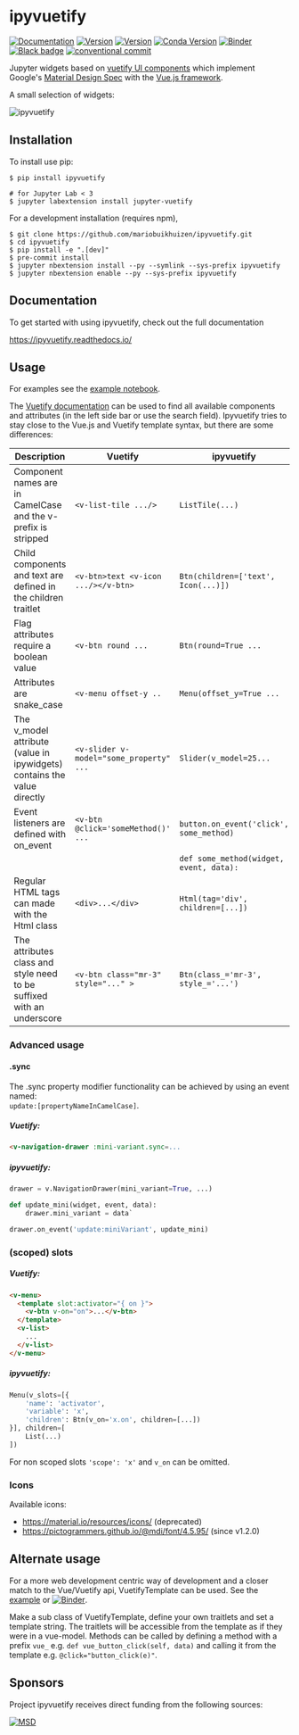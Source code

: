 # ipyvuetify

[![Documentation](http://readthedocs.org/projects/ipyvuetify/badge/?version=latest)](https://ipyvuetify.readthedocs.io/en/latest/?badge=latest)
[![Version](https://img.shields.io/npm/v/jupyter-vuetify.svg)](https://www.npmjs.com/package/jupyter-vuetify)
[![Version](https://img.shields.io/pypi/v/ipyvuetify.svg)](https://pypi.python.org/project/ipyvuetify)
[![Conda Version](https://img.shields.io/conda/vn/conda-forge/ipyvuetify.svg)](https://anaconda.org/conda-forge/ipyvuetify)
[![Binder](https://mybinder.org/badge.svg)](https://mybinder.org/v2/gh/mariobuikhuizen/ipyvuetify/master?filepath=examples%2FExamples.ipynb)
[![Black badge](https://img.shields.io/badge/code%20style-black-000000.svg)](https://github.com/psf/black)
[![conventional commit](https://img.shields.io/badge/Conventional%20Commits-1.0.0-yellow.svg)](https://conventionalcommits.org)

Jupyter widgets based on [vuetify UI components](https://v2.vuetifyjs.com/) which implement Google's
[Material Design Spec](https://material.io/) with the [Vue.js framework](https://vuejs.org/).

A small selection of widgets:

![ipyvuetify](https://user-images.githubusercontent.com/46192475/79730684-78954880-82f1-11ea-855b-43a2b619ca04.gif)

## Installation

To install use pip:

    $ pip install ipyvuetify

    # for Jupyter Lab < 3
    $ jupyter labextension install jupyter-vuetify

For a development installation (requires npm),

    $ git clone https://github.com/mariobuikhuizen/ipyvuetify.git
    $ cd ipyvuetify
    $ pip install -e ".[dev]"
    $ pre-commit install
    $ jupyter nbextension install --py --symlink --sys-prefix ipyvuetify
    $ jupyter nbextension enable --py --sys-prefix ipyvuetify

## Documentation

To get started with using ipyvuetify, check out the full documentation

https://ipyvuetify.readthedocs.io/

## Usage

For examples see the [example notebook](examples/Examples.ipynb).

The [Vuetify documentation](https://v2.vuetifyjs.com/components/buttons#buttons) can be used to find all available
components and attributes (in the left side bar or use the search field). Ipyvuetify tries to stay close to the Vue.js
and Vuetify template syntax, but there are some differences:

| Description                                                             | Vuetify                                 | ipyvuetify                              |
| ----------------------------------------------------------------------- | --------------------------------------- | --------------------------------------- |
| Component names are in CamelCase and the v- prefix is stripped          | `<v-list-tile .../>`                    | `ListTile(...)`                         |
| Child components and text are defined in the children traitlet          | `<v-btn>text <v-icon .../></v-btn>`     | `Btn(children=['text', Icon(...)])`     |
| Flag attributes require a boolean value                                 | `<v-btn round ...`                      | `Btn(round=True ...`                    |
| Attributes are snake_case                                               | `<v-menu offset-y ..`                   | `Menu(offset_y=True ...`                |
| The v_model attribute (value in ipywidgets) contains the value directly | `<v-slider v-model="some_property" ...` | `Slider(v_model=25...`                  |
| Event listeners are defined with on_event                               | `<v-btn @click='someMethod()' ...`      | `button.on_event('click', some_method)` |
|                                                                         |                                         | `def some_method(widget, event, data):` |
| Regular HTML tags can made with the Html class                          | `<div>...</div>`                        | `Html(tag='div', children=[...])`       |
| The attributes class and style need to be suffixed with an underscore   | `<v-btn class="mr-3" style="..." >`     | `Btn(class_='mr-3', style_='...')`      |

### Advanced usage

#### .sync

The .sync property modifier functionality can be achieved by using an event named:  
`update:[propertyNameInCamelCase]`.

##### Vuetify:

```HTML
<v-navigation-drawer :mini-variant.sync=...
```

##### ipyvuetify:

```python
drawer = v.NavigationDrawer(mini_variant=True, ...)

def update_mini(widget, event, data):
    drawer.mini_variant = data`

drawer.on_event('update:miniVariant', update_mini)
```

### (scoped) slots

##### Vuetify:

```HTML
<v-menu>
  <template slot:activator="{ on }">
    <v-btn v-on="on">...</v-btn>
  </template>
  <v-list>
    ...
  </v-list>
</v-menu>
```

##### ipyvuetify:

```python
Menu(v_slots=[{
    'name': 'activator',
    'variable': 'x',
    'children': Btn(v_on='x.on', children=[...])
}], children=[
    List(...)
])
```

For non scoped slots `'scope': 'x'` and `v_on` can be omitted.

### Icons

Available icons:

- https://material.io/resources/icons/ (deprecated)
- https://pictogrammers.github.io/@mdi/font/4.5.95/ (since v1.2.0)

## Alternate usage

For a more web development centric way of development and a closer match to the Vue/Vuetify api, VuetifyTemplate can be used. See the [example](examples/Examples%20template.ipynb) or [![Binder](https://mybinder.org/badge.svg)](https://mybinder.org/v2/gh/mariobuikhuizen/ipyvuetify/master?filepath=examples%2FExamples%20template.ipynb).

Make a sub class of VuetifyTemplate, define your own traitlets and set a template string. The traitlets will be accessible from the template as if they were in a vue-model. Methods can be called by defining a method with a prefix `vue_` e.g. `def vue_button_click(self, data)` and calling it from the template e.g. `@click="button_click(e)"`.

## Sponsors

Project ipyvuetify receives direct funding from the following sources:

[![MSD](docs/images/msd-logo.svg)](https://msd.com)

